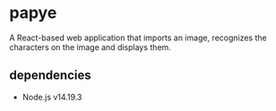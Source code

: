# papye
A React-based web application that imports an image, recognizes the characters on the image and displays them.

## dependencies

- Node.js v14.19.3